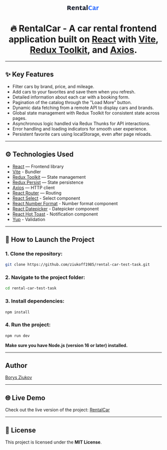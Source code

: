 <div align="center">
    <img src="./src/assets/images/Logo.png" width="104" height="16">
</div>
<div align="center">

# 🔥 RentalCar - A car rental frontend application built on [React](https://react.dev/) with [Vite](https://vite.dev/), [Redux Toolkit](https://redux-toolkit.js.org/), and [Axios](https://axios-http.com/).

</div>

---

## ✨ Key Features

- Filter cars by brand, price, and mileage.
- Add cars to your favorites and save them when you refresh.
- Detailed information about each car with a booking form.
- Pagination of the catalog through the "Load More" button.
- Dynamic data fetching from a remote API to display cars and brands.
- Global state management with Redux Toolkit for consistent state across pages.
- Asynchronous logic handled via Redux Thunks for API interactions.
- Error handling and loading indicators for smooth user experience.
- Persistent favorite cars using localStorage, even after page reloads.

---

## ⚙️ Technologies Used

- [React](https://react.dev/) — Frontend library
- [Vite](https://vitejs.dev/) - Bundler
- [Redux Toolkit](https://redux-toolkit.js.org/) — State management
- [Redux Persist](https://github.com/rt2zz/redux-persist) — State persistence
- [Axios](https://axios-http.com/) — HTTP client
- [React Router](https://reactrouter.com/) — Routing
- [React Select](https://react-select.com/) - Select component
- [React Number Format](https://www.npmjs.com/package/react-number-format) -
  Number format component
- [React Datepicker](https://reactdatepicker.com/) - Datepicker component
- [React Hot Toast](https://react-hot-toast.com/) - Notification component
- [Yup](https://github.com/jquense/yup) - Validation

---

## 🚀 How to Launch the Project

### 1. Clone the repository:

```bash
git clone https://github.com/ziukoff1985/rental-car-test-task.git
```

### 2. Navigate to the project folder:

```bash
cd rental-car-test-task
```

### 3. Install dependencies:

```bash
npm install
```

### 4. Run the project:

```bash
npm run dev
```

**Make sure you have Node.js (version 16 or later) installed.**

---

## Author

[Borys Ziukov](www.linkedin.com/in/borys-ziukov)

---

## 🌐️ Live Demo

Check out the live version of the project:
[RentalCar](https://rental-car-test-task.vercel.app/)

---

## 📜 License

This project is licensed under the **MIT License**.
